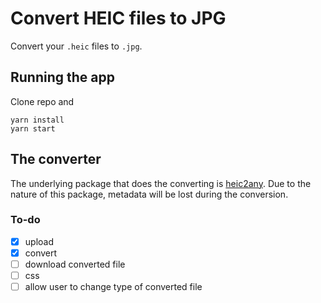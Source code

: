 # Convert HEIC files to JPG

Convert your `.heic` files to `.jpg`.

## Running the app

Clone repo and
```
yarn install
yarn start
```

## The converter
The underlying package that does the converting is [heic2any](https://github.com/alexcorvi/heic2any). Due to the nature of this package, metadata will be lost during the conversion.

### To-do
- [x] upload
- [x] convert
- [ ] download converted file
- [ ] css
- [ ] allow user to change type of converted file
